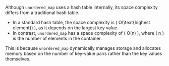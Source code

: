 Although `unordered_map` uses a hash table internally, its space complexity differs from a traditional hash table.

- In a standard hash table, the space complexity is \( O(\text{highest element}) \), as it depends on the largest key value.
- In contrast, `unordered_map` has a space complexity of \( O(n) \), where \( n \) is the number of elements in the container.

This is because `unordered_map` dynamically manages storage and allocates memory based on the number of key-value pairs rather than the key values themselves.
